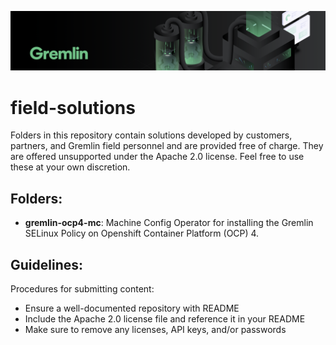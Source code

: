 ![Gremlin Factory](Gremlin-Factory.png)

# field-solutions

Folders in this repository contain solutions developed by customers, partners, and Gremlin field personnel and are provided free of charge. They are offered unsupported under the Apache 2.0 license. Feel free to use these at your own discretion.  

## Folders:

   - **gremlin-ocp4-mc**: Machine Config Operator for installing the Gremlin SELinux Policy on Openshift Container Platform (OCP) 4.

## Guidelines:

   Procedures for submitting content:
   - Ensure a well-documented repository with README
   - Include the Apache 2.0 license file and reference it in your README
   - Make sure to remove any licenses, API keys, and/or passwords 
